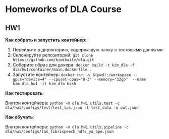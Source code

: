 # Homeworks of DLA Course
## HW1

__Как собрать и запустить контейнер:__

1) Перейдите в директорию, содержащую папку с тестовыми данными.
2) Склонируйте репозиторий:
`git clone https://github.com/kimihailv/dla.git`
3) Соберите образ для докера: `docker build -t kim_dla -f dla/hw1/container/main.dockerfile .`
4) Запустите контейнер: `docker run -v $(pwd):/workspace --gpus="device=4" --cpuset-cpus="0-3" --memory="32gb"  --name kim_dla_hw1 -it kim_dla bash`

__Как тестировать__:

Внутри контейнера: `python -m dla.hw1.utils.test -c dla/hw1/configs/test/test_las.json -t test_data -o out.json`

__Как обучать__:

Внутри контейнера: `python -m dla.hw1.utils.pipeline -c dla/hw1/configs/las_librispeech_hdfs_ya_bpe.json`

